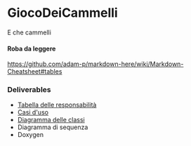 # GiocoDeiCammelli
E che cammelli

#### Roba da leggere
https://github.com/adam-p/markdown-here/wiki/Markdown-Cheatsheet#tables

### Deliverables
+ [Tabella delle responsabilità](../docs/TABELLA_RESPONSABILITA.MD)  
+ [Casi d'uso](../docs/CASI_USO.MD)  
+ [Diagramma delle classi](../docs/DIAGRAMMA_CLASSI.MD)  
+ Diagramma di sequenza  
+ Doxygen